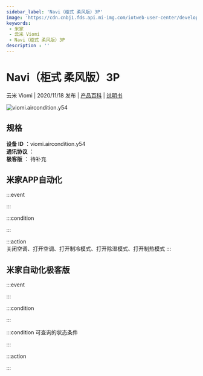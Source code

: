 ```yaml
---
sidebar_label: 'Navi（柜式 柔风版）3P'
image: 'https://cdn.cnbj1.fds.api.mi-img.com/iotweb-user-center/developer_1679047770656rrWFdVNv.png?GalaxyAccessKeyId=AKVGLQWBOVIRQ3XLEW&Expires=9223372036854775807&Signature=tWf7q9dNxFTxB3pPCXGUTJs60WY='
keywords: 
 - 米家
 - 云米 Viomi
 - Navi（柜式 柔风版）3P
description : ''
---
```

# Navi（柜式 柔风版）3P

云米 Viomi | 2020/11/18 发布 | [产品百科](https://home.mi.com/webapp/content/baike/product/index.html?model=viomi.aircondition.y54/) | [说明书](https://home.mi.com/views/introduction.html?model=viomi.aircondition.y54&region=cn)

![viomi.aircondition.y54](https://cdn.cnbj1.fds.api.mi-img.com/iotweb-user-center/developer_1679047770656rrWFdVNv.png?GalaxyAccessKeyId=AKVGLQWBOVIRQ3XLEW&Expires=9223372036854775807&Signature=tWf7q9dNxFTxB3pPCXGUTJs60WY=)

## 规格  
> 
**设备 ID** ：viomi.aircondition.y54  
**通讯协议** ：  
**极客版**  ： 待补充 


## 米家APP自动化  

:::event  

:::

:::condition  

:::

:::action   
关闭空调、打开空调、打开制冷模式、打开除湿模式、打开制热模式
:::

## 米家自动化极客版  

:::event  

:::

:::condition  

:::

:::condition 可查询的状态条件  

:::

:::action  

:::

        
